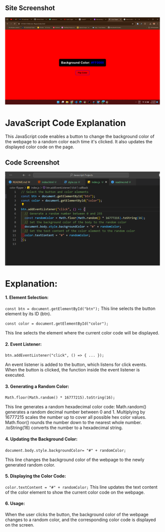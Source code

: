 ## Site Screenshot

![Site Screenshot](./Screenshot%202024-09-02%20231831.png)

# JavaScript Code Explanation

This JavaScript code enables a button to change the background color of the webpage to a random color each time it's clicked. It also updates the displayed color code on the page.

## Code Screenshot

![Code Screenshot](./Screenshot%202024-09-02%20230847.png)

# Explanation:

#### 1. Element Selection:

`const btn = document.getElementById("btn");`
This line selects the button element by its ID (btn).

`const color = document.getElementById("color");`

This line selects the element where the current color code will be displayed.

#### 2. Event Listener:

`btn.addEventListener("click", () => { ... });`

An event listener is added to the button, which listens for click events. When the button is clicked, the function inside the event listener is executed.

#### 3. Generating a Random Color:

`Math.floor(Math.random() * 16777215).toString(16);`

This line generates a random hexadecimal color code:
Math.random() generates a random decimal number between 0 and 1.
Multiplying by 16777215 scales the number up to cover all possible hex color values.
Math.floor() rounds the number down to the nearest whole number.
.toString(16) converts the number to a hexadecimal string.

#### 4. Updating the Background Color:

`document.body.style.backgroundColor= "#" + randomColor;`

This line changes the background color of the webpage to the newly generated random color.

#### 5. Displaying the Color Code:

`color.textContent = "#" + randomColor;`
This line updates the text content of the color element to show the current color code on the webpage.

#### 6. Usage:

When the user clicks the button, the background color of the webpage changes to a random color, and the corresponding color code is displayed on the screen.
